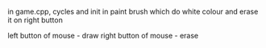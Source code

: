 in game.cpp, cycles and init
in paint brush which do white colour and erase it on right button

left button of mouse - draw
right button of mouse - erase